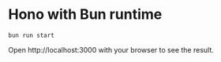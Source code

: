 # Hono with Bun runtime

```
bun run start
```

Open http://localhost:3000 with your browser to see the result.

